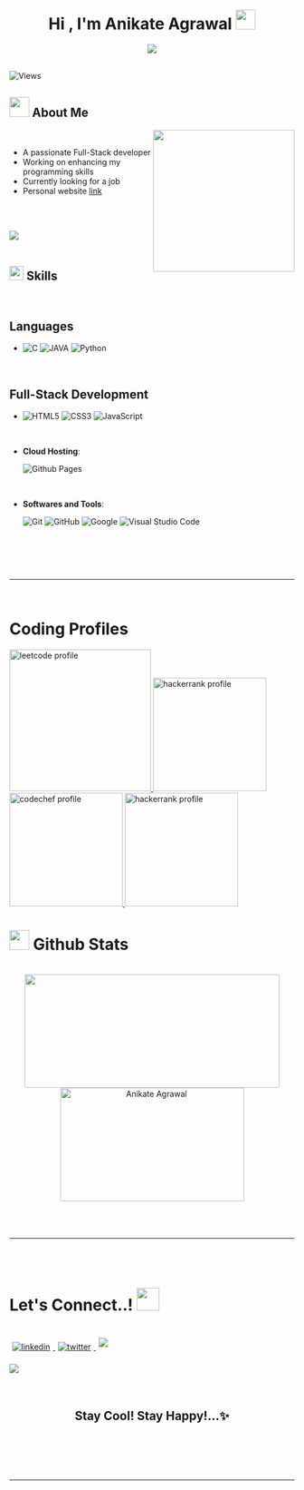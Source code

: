<h1 align="center"><b>Hi , I'm Anikate Agrawal </b><img src="https://media.giphy.com/media/hvRJCLFzcasrR4ia7z/giphy.gif" width="35"></h1>

<p align="center">
  <a href="https://github.com/DenverCoder1/readme-typing-svg"><img src="https://readme-typing-svg.herokuapp.com?font=Time+New+Roman&color=cyan&size=25&center=true&vCenter=true&width=600&height=100&lines=Front-End+Developer,;Computer+Science+Student,;Active+Learner/Problem+Solver,;Love+to+learn+new+stuffs..<3"></a>
</p>

<br>

<img src="https://komarev.com/ghpvc/?username=anikateagrawal&style=flat-square&color=blue" alt="Views"/>

## <img src="https://media.giphy.com/media/iY8CRBdQXODJSCERIr/giphy.gif" width="35"><b> About Me </b>

<picture> <img align="right" src="https://youwebsolutionz.files.wordpress.com/2021/12/learn-web-designing.gif" width = "250px"></picture>

<br>

- A passionate Full-Stack developer
- Working on enhancing my programming skills
- Currently looking for a job
- Personal website [link](https://anikateagrawal.github.io/My-Resume/)


<br><br>

<img src="https://user-images.githubusercontent.com/73097560/115834477-dbab4500-a447-11eb-908a-139a6edaec5c.gif"><br><br>

## <img src="https://media2.giphy.com/media/QssGEmpkyEOhBCb7e1/giphy.gif?cid=ecf05e47a0n3gi1bfqntqmob8g9aid1oyj2wr3ds3mg700bl&rid=giphy.gif" width ="25"><b> Skills</b>
<br>

<p align="center">

## Languages 
  -
    ![C](https://icongr.am/devicon/c-original.svg?size=100&color=currentColor)
    ![JAVA](https://icongr.am/devicon/java-original-wordmark.svg?size=128&color=currentColor)
    ![Python](https://icongr.am/devicon/python-original-wordmark.svg?size=128&color=currentColor)

<br>   

## Full-Stack Development 
-
   ![HTML5](https://icongr.am/devicon/html5-original-wordmark.svg?size=100&color=currentColor)
   ![CSS3](https://icongr.am/devicon/css3-original-wordmark.svg?size=100&color=currentColor)
   ![JavaScript](https://icongr.am/devicon/javascript-original.svg?size=100&color=currentColor)
   

<br>

- **Cloud Hosting**:

    ![Github Pages](https://img.shields.io/badge/GitHub%20Pages-%23327FC7.svg?style=for-the-badge&logo=github&logoColor=white)
    
<br>

- **Softwares and Tools**:

    ![Git](https://img.shields.io/badge/git-%23F05033.svg?style=for-the-badge&logo=git&logoColor=white)
    ![GitHub](https://img.shields.io/badge/github-%23121011.svg?style=for-the-badge&logo=github&logoColor=white)
    ![Google](https://img.shields.io/badge/google-%234285F4.svg?style=for-the-badge&logo=google&logoColor=white)
    ![Visual Studio Code](https://img.shields.io/badge/Visual%20Studio%20Code-0078d7.svg?style=for-the-badge&logo=visual-studio-code&logoColor=white)


<br>
</p>

<br>
<br>

-----

<br>

# <b>Coding Profiles </b><br>
<div >
    <a href="https://leetcode.com/Anikate_Agrawal/">
        <img src="https://theme.zdassets.com/theme_assets/9008406/036323c6afd10392aa5b7e3a2eb7557d17955c81.png" alt="leetcode profile" width="250">
    </a>
    <a href="https://www.hackerrank.com/anikate_agrawal1">
        <img src="https://cdn-images-1.medium.com/max/2600/1*UGT1Rh9xLww3JeIDR1F0RQ.png" alt="hackerrank profile" width="200">
    </a>
    <a href="https://www.codechef.com/users/anikateagrawal">
        <img src="https://static.startuptalky.com/2021/04/codechef-logo-startuptalky.jpg" alt="codechef profile" width="200">
    </a>
    <a href="https://codeforces.com/profile/anikateagrawal">
        <img src="https://repository-images.githubusercontent.com/390296311/0f6c1240-462e-47ff-870d-e2d0ebb181f1" alt="hackerrank profile" width="200">
    </a>
</div>

# <img src="https://media.giphy.com/media/iY8CRBdQXODJSCERIr/giphy.gif" width="35"><b> Github Stats </b>
<br>

<div align="center">

<a href="https://github.com/anikateagrawal/">
  <img src="https://github-readme-stats.vercel.app/api?username=anikateagrawal&include_all_commits=true&count_private=true&show_icons=true&line_height=20&title_color=7A7ADB&icon_color=2234AE&text_color=D3D3D3&bg_color=0,000000,130F40" width="450" height="200"/>
  <img src="https://github-readme-stats.vercel.app/api/top-langs?username=anikateagrawal&show_icons=true&locale=en&layout=compact&line_height=20&title_color=7A7ADB&icon_color=2234AE&text_color=D3D3D3&bg_color=0,000000,130F40" width="325" height="200" alt="Anikate Agrawal"/>

</a>
</div>

<br>
<br>
<br>

-----

<br>
<br>

# <b> Let's Connect..!</b> <img src="https://media.tenor.com/02ILjyFVXWQAAAAC/handshake.gif" width ="40">
<br>
<div align='left'>

<a href="https://www.linkedin.com/in/anikate-agrawal-8a03401bb/" target="_blank">
<img src="https://icongr.am/devicon/linkedin-original.svg?size=100&color=currentColor" alt=linkedin style="margin: 5px;"/>
</a>

<a href="https://twitter.com/AnikateAgrawal" target="_blank">
<img src="https://icongr.am/devicon/twitter-original.svg?size=100&color=currentColor" alt=twitter style="margin: 5px;"/>
</a>
<a href="https://www.facebook.com/anikate.agrawal.9" target="_blank">
<img src="https://icongr.am/devicon/facebook-original.svg?size=100&color=currentColor"  style="margin: 5px;" />
</a>
	
</div>

<br>
<img src="https://user-images.githubusercontent.com/73097560/115834477-dbab4500-a447-11eb-908a-139a6edaec5c.gif">
<br>
<br>
<br>

<div align='center'>

## <b>    Stay Cool! Stay Happy!...✨</b>

</div>
<br>
<br>
<br>
<br>

---

<br>

